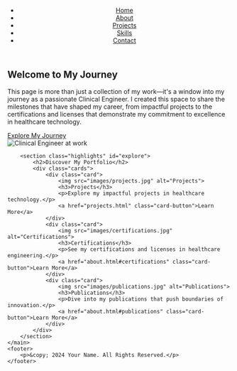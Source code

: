<!DOCTYPE html>
<html lang="en">
<head>
    <meta charset="UTF-8">
    <meta name="viewport" content="width=device-width, initial-scale=1.0">
    <title>Home - Clinical Engineer Portfolio</title>
    <link rel="stylesheet" href="styles/home.css">
</head>
<body>
    <header>
        <nav>
            <ul>
                <li><a href="index.html">Home</a></li>
                <li><a href="about.html">About</a></li>
                <li><a href="projects.html">Projects</a></li>
                <li><a href="skills.html">Skills</a></li>
                <li><a href="contact.html">Contact</a></li>
            </ul>
        </nav>
    </header>
    <main>
        <section class="hero">
            <div class="hero-text">
                <h1>Welcome to My Journey</h1>
                <p>This page is more than just a collection of my work—it's a window into my journey as a passionate Clinical Engineer. I created this space to share the milestones that have shaped my career, from impactful projects to the certifications and licenses that demonstrate my commitment to excellence in healthcare technology.</p>
                <a href="#explore" class="button">Explore My Journey</a>
            </div>
            <div class="hero-image">
                <img src="images/clinical-engineer.jpg" alt="Clinical Engineer at work">
            </div>
        </section>

        <section class="highlights" id="explore">
            <h2>Discover My Portfolio</h2>
            <div class="cards">
                <div class="card">
                    <img src="images/projects.jpg" alt="Projects">
                    <h3>Projects</h3>
                    <p>Explore my impactful projects in healthcare technology.</p>
                    <a href="projects.html" class="card-button">Learn More</a>
                </div>
                <div class="card">
                    <img src="images/certifications.jpg" alt="Certifications">
                    <h3>Certifications</h3>
                    <p>See my certifications and licenses in healthcare engineering.</p>
                    <a href="about.html#certifications" class="card-button">Learn More</a>
                </div>
                <div class="card">
                    <img src="images/publications.jpg" alt="Publications">
                    <h3>Publications</h3>
                    <p>Dive into my publications that push boundaries of innovation.</p>
                    <a href="about.html#publications" class="card-button">Learn More</a>
                </div>
            </div>
        </section>
    </main>
    <footer>
        <p>&copy; 2024 Your Name. All Rights Reserved.</p>
    </footer>
</body>
</html>
